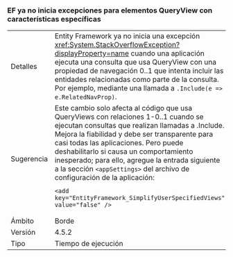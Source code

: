 ### <a name="ef-no-longer-throws-for-queryviews-with-specific-characteristics"></a>EF ya no inicia excepciones para elementos QueryView con características específicas

|   |   |
|---|---|
|Detalles|Entity Framework ya no inicia una excepción <xref:System.StackOverflowException?displayProperty=name> cuando una aplicación ejecuta una consulta que usa QueryView con una propiedad de navegación 0..1 que intenta incluir las entidades relacionadas como parte de la consulta. Por ejemplo, mediante una llamada a <code>.Include(e =&gt; e.RelatedNavProp)</code>.|
|Sugerencia|Este cambio solo afecta al código que usa QueryViews con relaciones 1-0..1 cuando se ejecutan consultas que realizan llamadas a .Include. Mejora la fiabilidad y debe ser transparente para casi todas las aplicaciones. Pero puede deshabilitarlo si causa un comportamiento inesperado; para ello, agregue la entrada siguiente a la sección <code>&lt;appSettings&gt;</code> del archivo de configuración de la aplicación:<pre><code class="language-xml">&lt;add key=&quot;EntityFramework_SimplifyUserSpecifiedViews&quot; value=&quot;false&quot; /&gt;&#13;&#10;</code></pre>|
|Ámbito|Borde|
|Versión|4.5.2|
|Tipo|Tiempo de ejecución|

